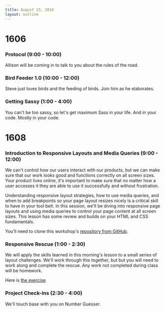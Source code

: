 ```yaml
---
title: August 23, 2016
layout: outline
---
```


# 1606

### Protocol (9:00 - 10:00)

Allison will be coming in to talk to you about the rules of the road.

### Bird Feeder 1.0 (10:00 - 12:00)

Steve just loves birds and the feeding of birds. Join him as he elaborates.

### Getting Sassy (1:00 - 4:00)

You can't be too sassy, so let's get maximum Sass in your life. And in your code. Mostly in your code.

# 1608

### Introduction to Responsive Layouts and Media Queries (9:00 - 12:00)

We can't control how our users interact with our products, but we can make sure that our work looks good and functions correctly on all screen sizes. Your product lives online, it's important to make sure that no matter how a user accesses it they are able to use it successfully and without frustration.

Understanding responsive layout strategies, how to use media queries, and when to add breakpoints so your page layout resizes nicely is a critical skill to have in your tool belt. In this session, we'll be diving into responsive page layouts and using media queries to control your page content at all screen sizes. This lesson has some review and builds on your HTML and CSS fundamentals.

You'll need to clone this workshop's [repository from GitHub][repo].

[repo]: https://github.com/turingschool-examples/intro-to-responsive

### Responsive Rescue (1:00 - 2:30)

We will apply the skills learned in this morning's lesson to a small series of layout challenges. We'll work through this together, but but you will need to work along and complete the rescue. Any work not completed during class will be homework.

Here is [the exercise](https://github.com/turingschool-examples/responsive-layout-challenge).

### Project Check-ins (2:30 - 4:00)

We'll touch base with you on Number Guesser.
